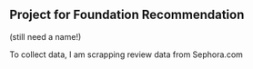 ## Project for Foundation Recommendation
(still need a name!)

To collect data, I am scrapping review data from Sephora.com

